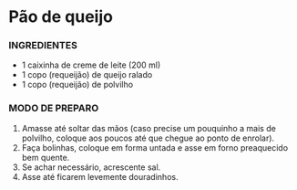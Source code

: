 # **Pão de queijo**


### INGREDIENTES


* 1 caixinha de creme de leite (200 ml)
* 1 copo (requeijão) de queijo ralado 
* 1 copo (requeijão) de polvilho 



### MODO DE PREPARO

1. Amasse até soltar das mãos (caso precise um pouquinho a mais de polvilho, coloque aos poucos até que chegue ao ponto de enrolar).
2. Faça bolinhas, coloque em forma untada e asse em forno preaquecido bem quente.
3. Se achar necessário, acrescente sal.
4. Asse até ficarem levemente douradinhos.














